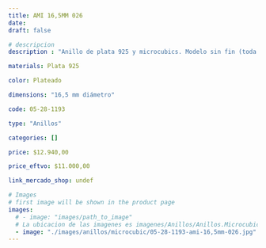 ```yaml
---
title: AMI 16,5MM 026
date: 
draft: false

# descripcion
description : "Anillo de plata 925 y microcubics. Modelo sin fin (toda la vuelta completa del anillo con microcubics)."

materials: Plata 925

color: Plateado

dimensions: "16,5 mm diámetro"

code: 05-28-1193

type: "Anillos"

categories: []

price: $12.940,00

price_eftvo: $11.000,00

link_mercado_shop: undef

# Images
# first image will be shown in the product page
images:
  # - image: "images/path_to_image"
  # La ubicacion de las imagenes es imagenes/Anillos/Anillos.Microcubic/05-28-1193-ami-16,5mm-026
  - image: "./images/anillos/microcubic/05-28-1193-ami-16,5mm-026.jpg"
---
```

